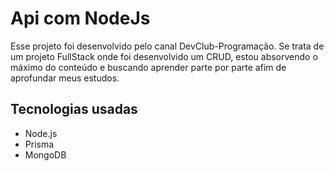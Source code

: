# Api com NodeJs

Esse projeto foi desenvolvido pelo canal DevClub-Programação.
Se trata de um projeto FullStack onde foi desenvolvido um CRUD, estou absorvendo o máximo do conteúdo e buscando aprender parte por parte afim de aprofundar meus estudos. 

## Tecnologias usadas

- Node.js
- Prisma
- MongoDB

